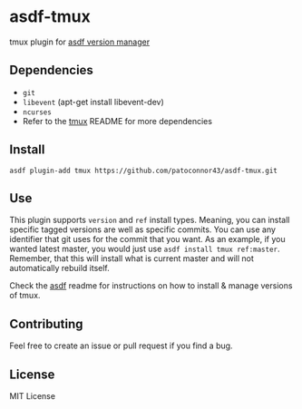 # asdf-tmux
tmux plugin for [asdf version manager](https://github.com/asdf-vm/asdf)


## Dependencies
- `git`
- `libevent` (apt-get install libevent-dev)
- `ncurses`
- Refer to the [tmux](https://github.com/tmux/tmux) README for more dependencies


## Install

```
asdf plugin-add tmux https://github.com/patoconnor43/asdf-tmux.git
```

## Use

This plugin supports `version` and `ref` install types. Meaning, you can install specific tagged versions are well as
specific commits. You can use any identifier that git uses for the commit that you want. As an example, if you wanted latest master, you would just use `asdf install tmux ref:master`. Remember, that this will install what is current master and will not automatically rebuild itself.


Check the [asdf](https://github.com/asdf-vm/asdf) readme for instructions on how to install & manage versions of tmux.

## Contributing

Feel free to create an issue or pull request if you find a bug.

## License
MIT License
